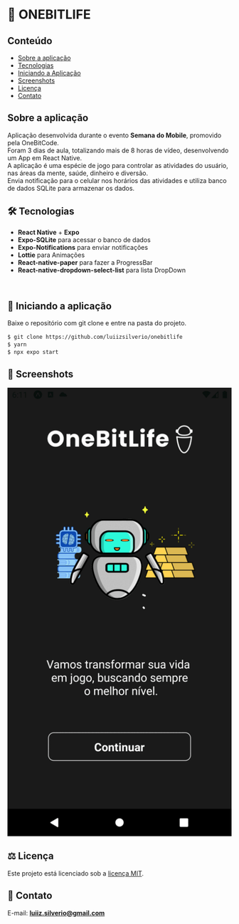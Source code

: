 # 🤖 ONEBITLIFE


## Conteúdo
* [Sobre a aplicação](#sobre-a-aplicação)
* [Tecnologias](#hammer_and_wrench-tecnologias)
* [Iniciando a Aplicação](#car_Iniciando-a-aplicação)
* [Screenshots](#camera_flash-screenshots)
* [Licença](#balance_scale-licença)
* [Contato](#email-contato)

## Sobre a aplicação
Aplicação desenvolvida durante o evento __Semana do Mobile__, promovido pela OneBitCode.<br />
Foram 3 dias de aula, totalizando mais de 8 horas de vídeo, desenvolvendo um App em React Native.<br />
A aplicação é uma espécie de jogo para controlar as atividades do usuário, nas áreas da mente, saúde, dinheiro e diversão.<br />
Envia notificação para o celular nos horários das atividades e utiliza banco de dados SQLite para armazenar os dados.<br/>


## :hammer_and_wrench: Tecnologias
* __React Native__ + __Expo__
* __Expo-SQLite__ para acessar o banco de dados
* __Expo-Notifications__ para enviar notificações
* __Lottie__ para Animações
* __React-native-paper__ para fazer a ProgressBar
* __React-native-dropdown-select-list__ para lista DropDown
<br />

## :car: Iniciando a aplicação
Baixe o repositório com git clone e entre na pasta do projeto.<br/>
```bash
$ git clone https://github.com/luiizsilverio/onebitlife
$ yarn
$ npx expo start
```

## :camera_flash: Screenshots
![](https://github.com/luiizsilverio/onebitlife/blob/main/src/assets/onebitlife.gif)

## :balance_scale: Licença
Este projeto está licenciado sob a [licença MIT](LICENSE).

## :email: Contato

E-mail: [**luiiz.silverio@gmail.com**](mailto:luiiz.silverio@gmail.com)
